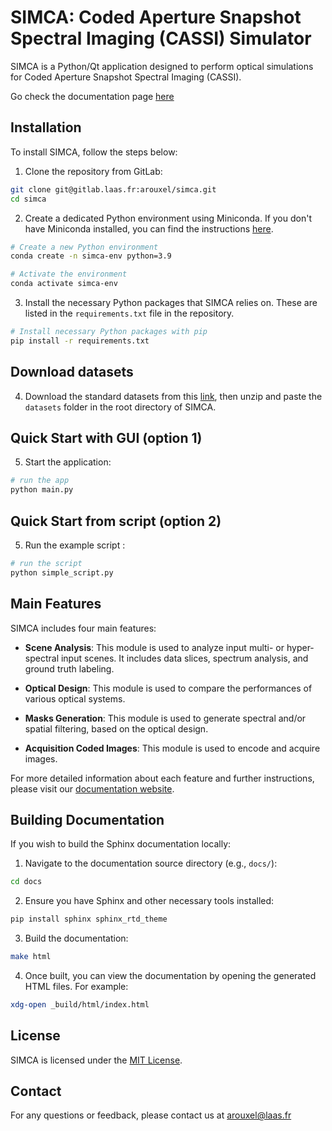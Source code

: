 # SIMCA: Coded Aperture Snapshot Spectral Imaging (CASSI) Simulator

SIMCA is a Python/Qt application designed to perform optical simulations for Coded Aperture Snapshot Spectral Imaging (CASSI). 

Go check the documentation page [here](https://arouxel.gitlab.io/simca-documentation/)

## Installation

To install SIMCA, follow the steps below:

1. Clone the repository from GitLab:

```bash
git clone git@gitlab.laas.fr:arouxel/simca.git
cd simca
```

2. Create a dedicated Python environment using Miniconda. If you don't have Miniconda installed, you can find the instructions [here](https://docs.conda.io/projects/conda/en/latest/user-guide/install/linux.html).

```bash
# Create a new Python environment
conda create -n simca-env python=3.9

# Activate the environment
conda activate simca-env
```

3. Install the necessary Python packages that SIMCA relies on. These are listed in the `requirements.txt` file in the repository.

```bash
# Install necessary Python packages with pip
pip install -r requirements.txt
```

## Download datasets

4. Download the standard datasets from this [link](https://cloud.laas.fr/index.php/s/zfh5RFmsjYfk108/download), then unzip and paste the `datasets` folder in the root directory of SIMCA.

## Quick Start with GUI (option 1)

5. Start the application:

```bash
# run the app
python main.py
```

## Quick Start from script (option 2)

5. Run the example script :

```bash
# run the script
python simple_script.py
```

## Main Features

SIMCA includes four main features:

- **Scene Analysis**: This module is used to analyze input multi- or hyper-spectral input scenes. It includes data slices, spectrum analysis, and ground truth labeling.

- **Optical Design**: This module is used to compare the performances of various optical systems.

- **Masks Generation**: This module is used to generate spectral and/or spatial filtering, based on the optical design.

- **Acquisition Coded Images**: This module is used to encode and acquire images.

For more detailed information about each feature and further instructions, please visit our [documentation website](https://arouxel.gitlab.io/simca-documentation/).

## Building Documentation

If you wish to build the Sphinx documentation locally:

1. Navigate to the documentation source directory (e.g., `docs/`):

```bash
cd docs
```

2. Ensure you have Sphinx and other necessary tools installed:

```bash
pip install sphinx sphinx_rtd_theme
```

3. Build the documentation:

```bash
make html
```

4. Once built, you can view the documentation by opening the generated HTML files. For example:

```bash
xdg-open _build/html/index.html
```

## License

SIMCA is licensed under the [MIT License](https://www.mit.edu/~amini/LICENSE.md).

## Contact

For any questions or feedback, please contact us at arouxel@laas.fr
